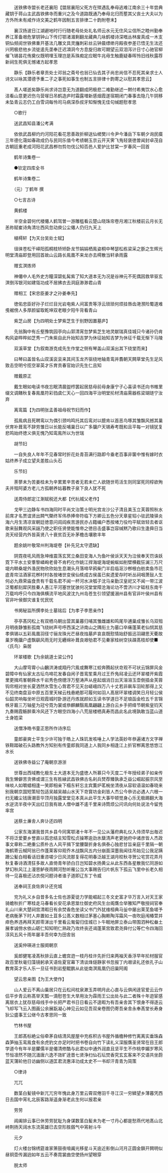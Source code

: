<!-- { "loadSidebar": true } -->
　　送铁佛寺盟长老还襄阳【盟居襄阳父死方在殡遇乱奉母逃难江南余三十年尝典藏钥于蒋山主武昌铁佛寺而重兴之及今道路既通乃奉母北归而塟其父丧士大夫以为方外所未有咸作诗文美之鹤年因制五言排律二十韵附卷末】

　　襄汉扬波日江湖避地时行行随老母处处礼名师云水元无住风尘信所之睦州勤奉养江革备艰危掌钥钟山下传灯鄂渚湄剩翻龙藏典几咏鹤楼诗深嘅丛林废真成一木支铜仙频阅世铁佛重开基法几雕文具灵旛刺彩丝云钟晨缥缈月殿夜参差已悟无生法还兴罔极悲他乡流徙逺先垄奉迁迟澒洞今方息旋归故可期望云双泪泻计日寸心驰官柳催飞锡昙花侑奠仪既明埋玉理岂是系珠痴定应眠牛兆毋生触鹿疑春晖怜旧线秋露荐新祠生死俱无憾诸方起孝思

　　静乐【静乐者章贡处士邓翁之斋号也翁已仙去其子尚忠尚信不忍死其亲求士人诗文以咏其潜德予重二子之事死如事生也制五言排律十韵寄之以慰其孝思云】

　　髙人嗟逝矣静乐尚求诗岂意无为道翻成罔极悲二难勤继述一黙付希夷饮水心愈洁看山意更迟伤乌营塜日吊鹤造庐时霜露増新感烟霞遂宿期闭门春事去隐几午阴移未坠青云志仍工白雪词每怜司马病深忝叔牙知惭愧无佳句缄题慰孝思

　　○歌行

　　送武昌知县潘公考满

　　依依武昌柳灼灼河阳花看花思善政折柳送仙槎樊川令尹今潘岳下车朝夕询民瘼三年德化蔼如春政成仍与民同乐值今考绩朝玉京云开天霁飞鳬轻褒徳曽闻封卓茂自古朝廷重老成河阳花武昌栁勿剪勿伐公知否邑人爱护比甘棠一岁春风一回首

　　鹤年诗集卷一

　　●钦定四库全书

　　鹤年诗集卷二

　　（元）丁鹤年 撰

　　○七言古诗

　　黄鹤楼

　　半空金碧何代楼僊人鹤驾曽一游雕槛看云楚山晓珠帘卷月湘江秋楼前云月长无恙祢赋崔诗角清壮西风忽动庾公尘僊人仍归九天上

　　植樗轩【为天台吴处士赋】

　　徂徕苍松干峄阳孤桐枝矫矫卧龙节娟娟栖鳯姿桐中琴瑟松栋梁采之斵之生辉光明堂清庙即登用回首故山云路长鳯凰不来龙亦去樗散当轩承雨露

　　赠玄溟炼师

　　神僊中人毛外史方瞳深碧虬髯紫了知大道本无为况是谷神元不死偶因救旱驱玄溟倒泻银河如建瓴功成不居拂衣去洞庭渺渺君山青

　　赠相工【宋忠臣姜才之孙姜奉先】

　　徳佑忠臣好孙子烂烂目光岩电紫人间富贵等浮云琐琐何烦挂唇齿滟滪险蜀道难曵裾傍人多厚颜留取乾坤双老眼夕阳牛背看青山

　　紫芝山房【为四明处士梦紫芝生于别野因置墓庐】

　　先翁胸中有丘壑豫筑园亭向山郭清宵忽梦紫芝生地灵献瑞真佳城只今诸孙仍肯构风姿晔晔如芝秀一门朱紫自此升始知吉梦为休征始知吉梦为休征千载无惭下马陵

　　双溪草堂【为叙南游克成先生作堂之侧有琴盖山双溪出其下绕堂而来】

　　曰琴曰盖皆名山双溪衮衮来其间玉龙齐驱绕地轴青鸾并翥朝天闗草堂先生足风致击空明兮揽空翠英才乐育贡春官始识先生仁且知

　　赠戴原正

　　戴生眼如电读书夜忘眠清晨盥栉罢起居慈母前母身康宁子心喜读书还向书帷里缀文调饍秋复春鳯凰符彩驺虞仁天心一回四海平治明堂抡材清庙需器栋梁瑚琏宁汝弃

　　离鸾篇【为四明张孟善祖母祝节妇而作】

　　孤鳯病且死聘鸾以为偶引颈呜鸣托其后鸾对以臆肯以首恶鸟啄其雏飘风撼其巢伏育补葺鸾不辞劳雏日以长能反哺巢日以广多牖户天锡寿考既和且平每一对镜犹复悲鸣始终徳义俱无愧乃知鸾鳯所以为世瑞

　　胡节妇

　　一自失良人年年不见春常时折花处青苔满行路即今垂老百事非箧中惟有嫁时衣姑终养子成立望夫差胜山头石

　　乐节妇

　　荼蓼未为苦姜桂未为辛累累辛苦者无若未亡人欲随世苟活生则同室死同椁欲殉夫并殂阿婆方老儿方孤朝养姑暮教子泉下良人犹不死

　　送周侍郎定江淛赋税还大都【代杭城父老作】

　　戈甲三边静车书四海同时平尚文治策士明光宫龙沙公子清且美玉立芙蓉照秋水前席才名贾谊贤出闗气槩终军伟恭捧帝符临下方卿云五色分天章星轺小驻武陵驿炎海六月生清凉宣朝廷徳意问闾阎疾苦游民亦占籍编户悉按堵力役均平赋敛轻去者讴歌来鼔舞观风采謡乃使之职任贤使能惟帝之徳目击盛事岂容缄黙乃歌曰生逢舜日当尧天经营内外皆英贤八十衰贫百无补茅檐击壤歌丰年

　　题余姚叶敬常州判海堤卷【补先兄太守遗缺】

　　阴霓夜吼风雨急坤维震荡玄冥立桑田变海人为鱼叶侯诉天天为泣侯奉天罚诛妖霓下平水土安羣黎嶙峋老骨不肯朽化作姚江捍海堤海堤蜿蜒如削壁横截狂澜三万尺堤内畊桑堤外渔民物欣欣始生息潮头月落啼早鸦柴门半启临沤沙栁根白舫卖鱼市花底青帘沽酒家花栁村村各按堵世变侯仙倐成古侯虽已矣遗爱存时听丛祠咽萧鼔人生何必九鼎荣庙食贵有千载名君不闻一杯河水决瓠子沈马亲勤汉皇祀又不闻一带江波泛蜀都刻犀厌胜秦人愚江平河塞世犹骇何况堂堂障沧海论功不啻济川才砥柱东南千万载呜呼只今四海俱横流平地风波沈九州岛苍生引领望援溺州县有官非叶侯州县有官非叶侯御灾谁复忧民忧

　　书掲秘监所撰李处士墓铭后【为孝子李思亲作】

　　亭亭髙冈松上有双栖乌朝出营其巢暮归哺其雏雌雄和鸣尾毕逋巢成雏长乌双殂月明夜静雏影孤南飞绕树声号呼西溪之浒南山之隅衔土为墓口卒瘏蓬莱老仙悯其慈孝俱锡以五彩鳯凰羽径寸骊龙珠光芒昼夜烛墓庐哀哀既慰情始舒振迅羽翮思天衢故巢岁晚牖户虚飘飖风雨无时无纒绵补葺良艰劬君不见秦家桂树空扶疎髙枝却使■〈氏鸟〉枭居

　　环翠楼歌【为余姚道士梁公作】

　　大山摩穹霄小山飜洪涛或翔丹穴鳯或舞寒江蛟奔腾起伏竒观不可状云锦屏风金碧障中有仙家太古坛鸟啼花发春自闲子晋鸾笙乘月过王乔鳬舄凌云还环翠楼开紫霞里更揖鸡峯朝舜水千岩秀色傍牕浮万壑涛声从座起烟消日出天溶溶玉壶倒插金芙蓉钩帘相对坐长夏洒然氷雪生心胷君不见天台嵯峨四万八十丈若非飙车羽轮那得上又不见终南盘亘中原五百里天梯云栈悬絶那可履何如羽人髙居环翠楼调笑日月轻公侯仙韶灵响每坐听日观霞城时卧游还丹炼就颜如玉读书学道日不足琅函金检五千言锦帙牙籖三万轴星为冠兮霓为裳或叅麒麟翳鳯凰翩翩上游白云乡手把绛节朝紫皇钧天九奏赐霞觞醉乘冷风还下方眼空四海小八荒层楼栖真寿而昌此名此境孰敢当蓝山道士身姓梁

　　送僧净皓书童正思所作诗序后

　　童郎豪爽士平生少许可独于皓上人珠玑发咳唾上人学法英妙年叅遍诸方文字禅铁鞋踏破石头路教外方知别有传童郎我同道上人我同乡相逢江上折官栁离思悠悠江水长

　　送铁佛寺益公了庵朝京游浙

　　世尊出西域教化极东土大道本无为盛徳人所慕只今灭度二千年授经弟子如亲传我生懒僻苦贪佛或谓三生有胜縁武昌铁佛古名刹兵燹荐臻孰承乏益公崛起振宗风至味啖人如嚼蜡相逢一笑即相亲下榻东轩忘主宾薫炉茗椀坐清夜从容软语温如春晓来别我朝京国短策轻包适吴越吴越山水天下竒寳坊金刹皆人杰公今叅访必遇人六根一扫无纎尘钱唐潮音华顶月独露堂堂见本真从此平生大事毕顿觉身心乐无极踢翻大海水逆流半夜中天出红日我有故人僧中雄不逺千里来诗筒烦公问讯向何处说法今留兠率宫

　　送蔡士亷舎人奔讣还四明

　　公家东海濵我昔共乡县今同寓鄂渚十年不一见公从藩府典礼仪入侍须早出毎迟不将泛爱要乡誉直以孤忠结主知雪松贞操寒逾劲氷蘖清声老更驰府中诸彦皆人杰政事文章称二絶重公质朴古人风平揖下堂腰罄折身名俱泰心独悲甘旨亲庭千里隔一朝海鹤寄云椷阿翁已作蓬莱客仰观乔木战飘风五内分崩面深墨我闻往吊始见公我足蹒跚公髪白相看话旧重咨嗟少日风流那复得花明春泛越王湖月皎秋寻贺公宅赏花弄月秋复春诗酒清狂多故人直倚青年骄白日岂知碧水扬黄尘从此东西各星散我忆同游如梦幻秋风江上漫思鲈夜雨闗河愁听雁公当大事赐告归片帆东下孤云飞里中长老久相待一见喜极还沾衣傥问题诗者谁子道即辽东丁令威

　　送奉祠王良佐奔讣还兖城

　　兖为礼义乡自昔多名士佐也游夏徒力学能崛起三冬文史富才华万言入对天王家骑蟾秋折广寒桂走马春看长安花承恩筮仕御史府风生台阁膺佥举雅知严敬授祠官奉礼山川来大楚祠宫清暇日有余焚香危坐读父书门外犹维桓典马釡中屡出莱芜鱼嗟予老病衡茅下时人弃置如土苴多公髙义数相过茅塞心胸赖陶泻霜风一夜吹庭闱椿萱并瘁色养违再拜天颜零涕出千里看云匍匐归佳城已卜牛眠地屏立泰山带围泗种松畚土展孝诚傍水依山砺仁知知明仁熟政乃攻终丧还谒蓬莱宫致君尧舜付公等伫令四海回淳风五风十雨年屡丰吾何幸为田舎翁

　　送奚仲瑛进士服阕朝京

　　奚郎健笔凌髙秋排云直上蟾宫逰一枝丹桂许先折归来两袖天香浮早年抡材服官政百里秋毫归藻镜躬承天语佐夏官幕下清谈烽燧静家书忽报丁内艰读礼还依孔子山教育英才乐人乐一旦征书到岩壑鲲鹏从此徙南溟鳯凰仍旧巢阿阁

　　望云思亲图【为王大使作】

　　山人爱云不离山巢居只在云松间枕泉漱玉弄明月此心直与云俱闲逹官爱云云作侣平步青云称髙举天瓢一滴慰苍生大旱用汝为霖雨王公出处与此二者殊十年逰宦感离居衣上犹存慈母线手中长把严君书日日看云不遑暇为有吾亲舎其下恨身不得逐云飞却写飞云入图画公余展翫凝心神见云如见吾双亲卷图仍寄吾亲舎永奉髙堂长寿身狄公盛事王公继今古孝思同一致

　　竹林书屋

　　王郎髙标絶尘俗牵茅自结清风屋屋中充栋积古书屋外循檐种修竹离离实垂珠森森笋抽玉鸾鳯食有余虎豹文亦足时时把书卷自向竹下读礼义深服膺圣贤常在目王郎学道今有年半是臞儒半是僊清修酷与此君似中通外润直且坚平生不作桃李媚岁寒风节恒凛然不随沉湎唐六逸不效旷逹晋七贤浄扫仙石坛焚香究玄玄客来不交语共坐蔚蓝天蒲轮他日访幽侧以道匡君流惠泽功成太史不一书却汗青青为简策

　　○律诗

　　兀兀

　　数茎白髪镜中新兀兀穷年愧此身万里云霄双倦羽千寻江汉一穷鳞望乡薄暮凭西日去国中宵礼北辰客路渐遥身渐老此生何以报君亲

　　劳劳

　　阊阖排云事已休劳劳犹耻为身谋数茎白髪未为老一寸丹心都是愁燕代地髙山北峙荆扬天阔水东流英雄已去空形胜劔气中宵射斗牛

　　元夕

　　灯火楼台锦绣筵谁家箫鼓夜喧阗光移星斗天逾近影倒山河月正圆金鎻开闗明似昼铜壶传漏逈如年五云不奏霓裳曲空使扬州望眼穿

　　脱太师

